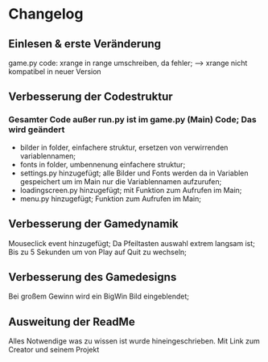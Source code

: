 # Changelog
## Einlesen & erste Veränderung
game.py code: xrange in range umschreiben, da fehler;
--> xrange nicht kompatibel in neuer Version

## Verbesserung der Codestruktur
### Gesamter Code außer run.py ist im game.py (Main) Code; Das wird geändert
* bilder in folder, einfachere struktur, ersetzen von verwirrenden variablennamen; 
* fonts in folder, umbennenung einfachere struktur;
* settings.py hinzugefügt; alle Bilder und Fonts werden da in Variablen gespeichert um im Main nur die Variablennamen aufzurufen; 
* loadingscreen.py hinzugefügt; mit Funktion zum Aufrufen im Main;
* menu.py hinzugefügt; Funktion zum Aufrufen im Main;

## Verbesserung der Gamedynamik
Mouseclick event hinzugefügt; Da Pfeiltasten auswahl extrem langsam ist; Bis zu 5 Sekunden um von Play auf Quit zu wechseln;

## Verbesserung des Gamedesigns
Bei großem Gewinn wird ein BigWin Bild eingeblendet;

## Ausweitung der ReadMe
Alles Notwendige was zu wissen ist wurde hineingeschrieben. Mit Link zum Creator und seinem Projekt
